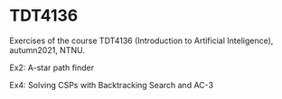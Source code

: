 # TDT4136

Exercises of the course TDT4136 (Introduction to Artificial Inteligence), autumn2021, NTNU.

Ex2: A-star path finder

Ex4: Solving CSPs with Backtracking Search and AC-3
